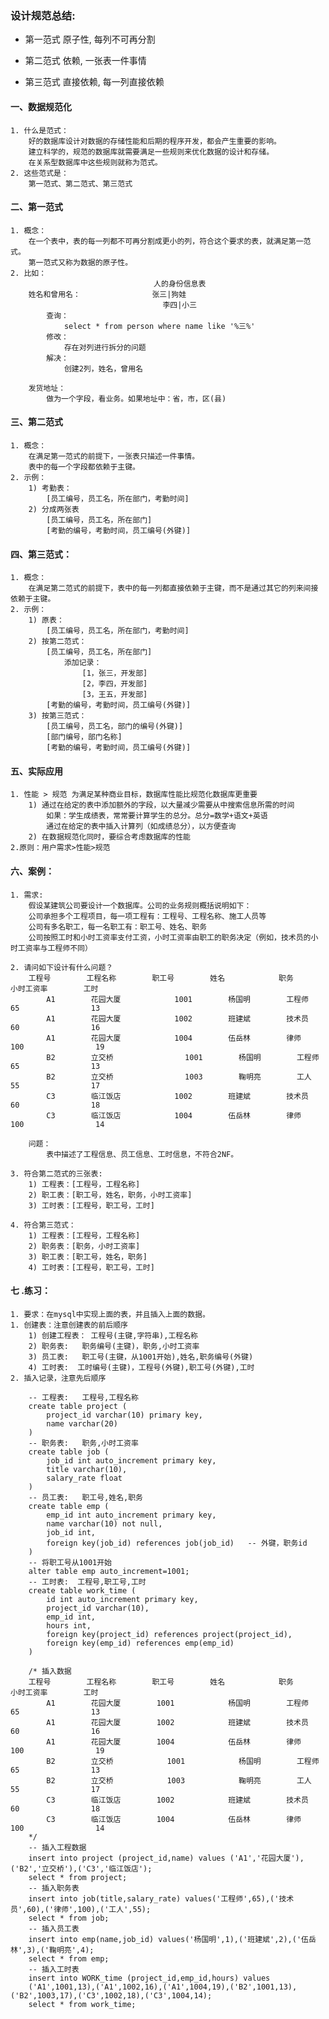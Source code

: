 ### 设计规范总结:
* 第一范式
    原子性, 每列不可再分割

* 第二范式
    依赖, 一张表一件事情

* 第三范式
    直接依赖, 每一列直接依赖


#### 一、数据规范化
    1. 什么是范式：
        好的数据库设计对数据的存储性能和后期的程序开发，都会产生重要的影响。
        建立科学的，规范的数据库就需要满足一些规则来优化数据的设计和存储。
        在关系型数据库中这些规则就称为范式。
    2. 这些范式是：
        第一范式、第二范式、第三范式
#### 二、第一范式
    1. 概念：
        在一个表中，表的每一列都不可再分割成更小的列，符合这个要求的表，就满足第一范式。
        第一范式又称为数据的原子性。
    2. 比如：
                                    人的身份信息表
        姓名和曾用名：                张三|狗娃
                                      李四|小三
            查询：
                select * from person where name like '%三%'
            修改：
                存在对列进行拆分的问题
            解决：
                创建2列，姓名，曾用名
                                
        发货地址：
            做为一个字段，看业务。如果地址中：省，市，区(县)
        
#### 三、第二范式
    1. 概念：
        在满足第一范式的前提下，一张表只描述一件事情。
        表中的每一个字段都依赖于主键。
    2. 示例：
        1) 考勤表：
            [员工编号，员工名，所在部门，考勤时间]
        2) 分成两张表
            [员工编号，员工名，所在部门]
            [考勤的编号，考勤时间，员工编号(外键)]
            
#### 四、第三范式：
    1. 概念：
        在满足第二范式的前提下，表中的每一列都直接依赖于主键，而不是通过其它的列来间接依赖于主键。
    2. 示例：
        1) 原表：
            [员工编号，员工名，所在部门，考勤时间]
        2) 按第二范式：
            [员工编号，员工名，所在部门]
                添加记录：
                    [1，张三，开发部]
                    [2，李四，开发部]
                    [3，王五，开发部]
            [考勤的编号，考勤时间，员工编号(外键)]
        3) 按第三范式：
            [员工编号，员工名，部门的编号(外键)]
            [部门编号，部门名称]
            [考勤的编号，考勤时间，员工编号(外键)]
#### 五、实际应用
    1. 性能 > 规范 为满足某种商业目标，数据库性能比规范化数据库更重要
        1) 通过在给定的表中添加额外的字段，以大量减少需要从中搜索信息所需的时间
            如果：学生成绩表，常常要计算学生的总分。总分=数学+语文+英语
            通过在给定的表中插入计算列（如成绩总分），以方便查询
        2) 在数据规范化同时，要综合考虑数据库的性能
    2.原则：用户需求>性能>规范
    
#### 六、案例：
    1. 需求:
        假设某建筑公司要设计一个数据库。公司的业务规则概括说明如下：
        公司承担多个工程项目，每一项工程有：工程号、工程名称、施工人员等
        公司有多名职工，每一名职工有：职工号、姓名、职务
        公司按照工时和小时工资率支付工资，小时工资率由职工的职务决定（例如，技术员的小时工资率与工程师不同）
        
    2. 请问如下设计有什么问题？
        工程号        工程名称        职工号        姓名            职务        小时工资率        工时
            A1        花园大厦            1001        杨国明        工程师        65                13
            A1        花园大厦            1002        班建斌        技术员        60                16
            A1        花园大厦            1004        伍岳林        律师            100                19
            B2        立交桥                1001        杨国明        工程师        65                13
            B2        立交桥                1003        鞠明亮        工人            55                17
            C3        临江饭店            1002        班建斌        技术员        60                18
            C3        临江饭店            1004        伍岳林        律师            100                14
            
        问题：
            表中描述了工程信息、员工信息、工时信息，不符合2NF。
            
    3. 符合第二范式的三张表:
        1) 工程表：[工程号，工程名称]
        2) 职工表：[职工号，姓名，职务，小时工资率]
        3) 工时表：[工程号，职工号，工时]
            
    4. 符合第三范式：
        1) 工程表：[工程号，工程名称]
        2) 职务表：[职务，小时工资率]
        3) 职工表：[职工号，姓名，职务]
        4) 工时表：[工程号，职工号，工时]
            
#### 七 .练习： 
    1. 要求：在mysql中实现上面的表，并且插入上面的数据。
    1. 创建表：注意创建表的前后顺序
        1) 创建工程表： 工程号(主键,字符串),工程名称
        2) 职务表:   职务编号(主键)，职务,小时工资率
        3) 员工表:   职工号(主键，从1001开始),姓名,职务编号(外键)
        4) 工时表:  工时编号(主键)，工程号(外键),职工号(外键),工时
    2. 插入记录，注意先后顺序
        
        -- 工程表:   工程号,工程名称
        create table project (
            project_id varchar(10) primary key,
            name varchar(20)
        )
        -- 职务表:   职务,小时工资率
        create table job (
            job_id int auto_increment primary key,
            title varchar(10),
            salary_rate float
        )
        -- 员工表:   职工号,姓名,职务
        create table emp (
            emp_id int auto_increment primary key,
            name varchar(10) not null,
            job_id int,
            foreign key(job_id) references job(job_id)   -- 外键，职务id
        )
        -- 将职工号从1001开始
        alter table emp auto_increment=1001;
        -- 工时表:  工程号,职工号,工时
        create table work_time (
            id int auto_increment primary key,
            project_id varchar(10),
            emp_id int,
            hours int,
            foreign key(project_id) references project(project_id),
            foreign key(emp_id) references emp(emp_id)
        )
        
        /* 插入数据
        工程号        工程名称        职工号        姓名            职务            小时工资率        工时
            A1        花园大厦        1001            杨国明        工程师        65                13
            A1        花园大厦        1002            班建斌        技术员        60                16
            A1        花园大厦        1004            伍岳林        律师            100                19
            B2        立交桥            1001            杨国明        工程师        65                13
            B2        立交桥            1003            鞠明亮        工人            55                17
            C3        临江饭店        1002            班建斌        技术员        60                18
            C3        临江饭店        1004            伍岳林        律师            100                14
        */
        -- 插入工程数据
        insert into project (project_id,name) values ('A1','花园大厦'),('B2','立交桥'),('C3','临江饭店');
        select * from project;
        -- 插入职务表
        insert into job(title,salary_rate) values('工程师',65),('技术员',60),('律师',100),('工人',55);
        select * from job;
        -- 插入员工表
        insert into emp(name,job_id) values('杨国明',1),('班建斌',2),('伍岳林',3),('鞠明亮',4);
        select * from emp;
        -- 插入工时表
        insert into WORK_time (project_id,emp_id,hours) values 
        ('A1',1001,13),('A1',1002,16),('A1',1004,19),('B2',1001,13),('B2',1003,17),('C3',1002,18),('C3',1004,14);
        select * from work_time;

